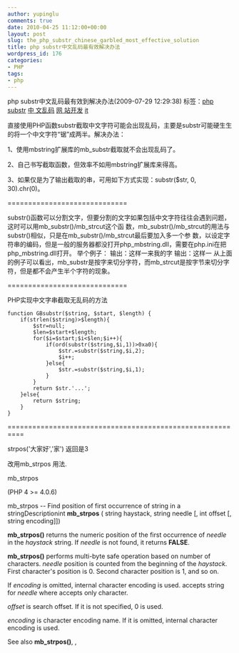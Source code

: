 ```yaml
---
author: yupinglu
comments: true
date: 2010-04-25 11:12:00+00:00
layout: post
slug: the_php_substr_chinese_garbled_most_effective_solution
title: php substr中文乱码最有效解决办法
wordpress_id: 176
categories:
- PHP
tags:
- php
---
```


php substr中文乱码最有效到解决办法(2009-07-29 12:29:38) 标签：[php](http://uni.sina.com.cn/c.php?t=blog&k=php&ts=bpost&stype=tag) [substr](http://uni.sina.com.cn/c.php?t=blog&k=substr&ts=bpost&stype=tag) [中 文乱码](http://uni.sina.com.cn/c.php?t=blog&k=%D6%D0%CE%C4%C2%D2%C2%EB&ts=bpost&stype=tag) [网 站开发](http://uni.sina.com.cn/c.php?t=blog&k=%CD%F8%D5%BE%BF%AA%B7%A2&ts=bpost&stype=tag) [it](http://uni.sina.com.cn/c.php?t=blog&k=it&ts=bpost&stype=tag)

直接使用PHP函数substr截取中文字符可能会出现乱码，主要是substr可能硬生生的将一个中文字符“锯”成两半。解决办法：

1、使用mbstring扩展库的mb_substr截取就不会出现乱码了。

2、自己书写截取函数，但效率不如用mbstring扩展库来得高。

3、如果仅是为了输出截取的串，可用如下方式实现：substr($str, 0, 30).chr(0)。

=============================

substr()函数可以分割文字，但要分割的文字如果包括中文字符往往会遇到问题，这时可以用mb_substr()/mb_strcut这个函 数，mb_substr()/mb_strcut的用法与substr()相似，只是在mb_substr()/mb_strcut最后要加入多一个参 数，以设定字符串的编码，但是一般的服务器都没打开php_mbstring.dll，需要在php.ini在把php_mbstring.dll打开。
举个例子：
	<?php
		echo mb_substr('这样一来我的字符串就不会有乱码^_^', 0, 7, 'utf-8');
	?>
	输出：这样一来我的字
	<?php
		echo mb_strcut('这样一来我的字符串就不会有乱码^_^', 0, 7, 'utf-8');
	?>
	输出：这样一
从上面的例子可以看出，mb_substr是按字来切分字符，而mb_strcut是按字节来切分字符，但是都不会产生半个字符的现象。

=============================

PHP实现中文字串截取无乱码的方法

	function GBsubstr($string, $start, $length) {
		if(strlen($string)>$length){
			$str=null;
			$len=$start+$length;
			for($i=$start;$i<$len;$i++){
				if(ord(substr($string,$i,1))>0xa0){
					$str.=substr($string,$i,2);
					$i++;
				}else{
					$str.=substr($string,$i,1);
				}
			}
			return $str.'...';
		}else{
			return $string;
		}
	}

==========================================================

strpos('大家好','家') 返回是3

改用mb_strpos 用法.

mb_strpos

(PHP 4 >= 4.0.6)

mb_strpos -- Find position of first occurrence of string in a stringDescriptionint **mb_strpos** ( string haystack, string needle [, int offset [, string encoding]])

**mb_strpos()** returns the numeric position of the first occurrence of _needle_ in the _haystack_ string. If _needle_ is not found, it returns **FALSE**.

**mb_strpos()** performs multi-byte safe operation based on number of characters. _needle_ position is counted from the beginning of the _haystack_. First character's position is 0. Second character position is 1, and so on.

If _encoding_ is omitted, internal character encoding is used. accepts string for _needle_ where accepts only character.

_offset_ is search offset. If it is not specified, 0 is used.

_encoding_ is character encoding name. If it is omitted, internal character encoding is used.

See also **mb_strpos()**, ,
